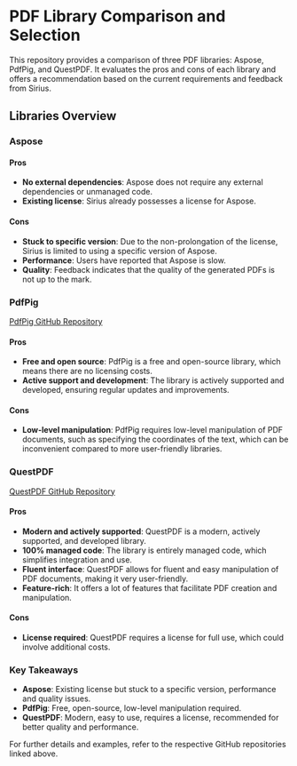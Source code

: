 # PDF Library Comparison and Selection

This repository provides a comparison of three PDF libraries: Aspose, PdfPig, and QuestPDF. It evaluates the pros and cons of each library and offers a recommendation based on the current requirements and feedback from Sirius.

## Libraries Overview

### Aspose

#### Pros
- **No external dependencies**: Aspose does not require any external dependencies or unmanaged code.
- **Existing license**: Sirius already possesses a license for Aspose.

#### Cons
- **Stuck to specific version**: Due to the non-prolongation of the license, Sirius is limited to using a specific version of Aspose.
- **Performance**: Users have reported that Aspose is slow.
- **Quality**: Feedback indicates that the quality of the generated PDFs is not up to the mark.

### PdfPig

[PdfPig GitHub Repository](https://github.com/UglyToad/PdfPig)

#### Pros
- **Free and open source**: PdfPig is a free and open-source library, which means there are no licensing costs.
- **Active support and development**: The library is actively supported and developed, ensuring regular updates and improvements.

#### Cons
- **Low-level manipulation**: PdfPig requires low-level manipulation of PDF documents, such as specifying the coordinates of the text, which can be inconvenient compared to more user-friendly libraries.

### QuestPDF

[QuestPDF GitHub Repository](https://github.com/QuestPDF/QuestPDF?tab=readme-ov-file)

#### Pros
- **Modern and actively supported**: QuestPDF is a modern, actively supported, and developed library.
- **100% managed code**: The library is entirely managed code, which simplifies integration and use.
- **Fluent interface**: QuestPDF allows for fluent and easy manipulation of PDF documents, making it very user-friendly.
- **Feature-rich**: It offers a lot of features that facilitate PDF creation and manipulation.

#### Cons
- **License required**: QuestPDF requires a license for full use, which could involve additional costs.



### Key Takeaways
- **Aspose**: Existing license but stuck to a specific version, performance and quality issues.
- **PdfPig**: Free, open-source, low-level manipulation required.
- **QuestPDF**: Modern, easy to use, requires a license, recommended for better quality and performance.

For further details and examples, refer to the respective GitHub repositories linked above.
